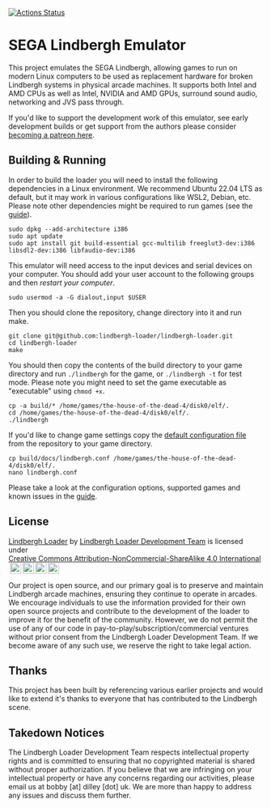 [![Actions Status](https://github.com/lindbergh-loader/lindbergh-loader/actions/workflows/ci.yml/badge.svg)](https://github.com/lindbergh-loader/lindbergh-loader/actions)

# SEGA Lindbergh Emulator

This project emulates the SEGA Lindbergh, allowing games to run on modern Linux computers to be used as replacement hardware for broken Lindbergh systems in physical arcade machines. It supports both Intel and AMD CPUs as well as Intel, NVIDIA and AMD GPUs, surround sound audio, networking and JVS pass through.

If you'd like to support the development work of this emulator, see early development builds or get support from the authors please consider [becoming a patreon here](https://www.patreon.com/LindberghLoader).

## Building & Running

In order to build the loader you will need to install the following dependencies in a Linux environment. We recommend Ubuntu 22.04 LTS as default, but it may work in various configurations like WSL2, Debian, etc.  
Please note other dependencies might be required to run games (see the [guide](docs/guide.md)).

```shell
sudo dpkg --add-architecture i386
sudo apt update
sudo apt install git build-essential gcc-multilib freeglut3-dev:i386 libsdl2-dev:i386 libfaudio-dev:i386
```

This emulator will need access to the input devices and serial devices on your computer. You should add your user account to the following groups and then _restart your computer_.

```shell
sudo usermod -a -G dialout,input $USER
```

Then you should clone the repository, change directory into it and run make.

```shell
git clone git@github.com:lindbergh-loader/lindbergh-loader.git
cd lindbergh-loader
make
```

You should then copy the contents of the build directory to your game directory and run `./lindbergh` for the game, or `./lindbergh -t` for test mode. Please note you might need to set the game executable as "executable" using `chmod +x`.

```shell
cp -a build/* /home/games/the-house-of-the-dead-4/disk0/elf/.
cd /home/games/the-house-of-the-dead-4/disk0/elf/.
./lindbergh
```

If you'd like to change game settings copy the [default configuration file](docs/lindbergh.conf) from the repository to your game directory.

```shell
cp build/docs/lindbergh.conf /home/games/the-house-of-the-dead-4/disk0/elf/.
nano lindbergh.conf
```

Please take a look at the configuration options, supported games and known issues in the [guide](docs/guide.md).

## License

<p xmlns:cc="http://creativecommons.org/ns#" xmlns:dct="http://purl.org/dc/terms/"><a property="dct:title" rel="cc:attributionURL" href="https://github.com/lindbergh-loader/">Lindbergh Loader</a> by <a rel="cc:attributionURL dct:creator" property="cc:attributionName" href="https://github.com/lindbergh-loader/">Lindbergh Loader Development Team</a> is licensed under <a href="https://creativecommons.org/licenses/by-nc-sa/4.0/?ref=chooser-v1" target="_blank" rel="license noopener noreferrer" style="display:inline-block;">Creative Commons Attribution-NonCommercial-ShareAlike 4.0 International<img style="height:22px!important;margin-left:3px;vertical-align:text-bottom;" src="https://mirrors.creativecommons.org/presskit/icons/cc.svg?ref=chooser-v1" alt=""><img style="height:22px!important;margin-left:3px;vertical-align:text-bottom;" src="https://mirrors.creativecommons.org/presskit/icons/by.svg?ref=chooser-v1" alt=""><img style="height:22px!important;margin-left:3px;vertical-align:text-bottom;" src="https://mirrors.creativecommons.org/presskit/icons/nc.svg?ref=chooser-v1" alt=""><img style="height:22px!important;margin-left:3px;vertical-align:text-bottom;" src="https://mirrors.creativecommons.org/presskit/icons/sa.svg?ref=chooser-v1" alt=""></a></p>

Our project is open source, and our primary goal is to preserve and maintain Lindbergh arcade machines, ensuring they continue to operate in arcades. We encourage individuals to use the information provided for their own open source projects and contribute to the development of the loader to improve it for the benefit of the community. However, we do not permit the use of any of our code in pay-to-play/subscription/commercial ventures without prior consent from the Lindbergh Loader Development Team. If we become aware of any such use, we reserve the right to take legal action.

## Thanks

This project has been built by referencing various earlier projects and would like to extend it's thanks to everyone that has contributed to the Lindbergh scene.

## Takedown Notices

The Lindbergh Loader Development Team respects intellectual property rights and is committed to ensuring that no copyrighted material is shared without proper authorization. If you believe that we are infringing on your intellectual property or have any concerns regarding our activities, please email us at bobby [at] dilley [dot] uk. We are more than happy to address any issues and discuss them further.
